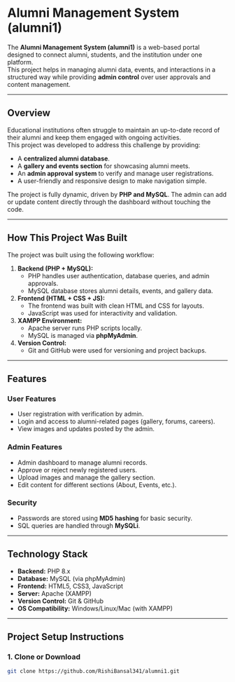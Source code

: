 # Alumni Management System (alumni1)

The **Alumni Management System (alumni1)** is a web-based portal designed to connect alumni, students, and the institution under one platform.  
This project helps in managing alumni data, events, and interactions in a structured way while providing **admin control** over user approvals and content management.

---

## **Overview**

Educational institutions often struggle to maintain an up-to-date record of their alumni and keep them engaged with ongoing activities.  
This project was developed to address this challenge by providing:
- A **centralized alumni database**.
- A **gallery and events section** for showcasing alumni meets.
- An **admin approval system** to verify and manage user registrations.
- A user-friendly and responsive design to make navigation simple.

The project is fully dynamic, driven by **PHP and MySQL**. The admin can add or update content directly through the dashboard without touching the code.

---

## **How This Project Was Built**
The project was built using the following workflow:
1. **Backend (PHP + MySQL):**
   - PHP handles user authentication, database queries, and admin approvals.
   - MySQL database stores alumni details, events, and gallery data.
2. **Frontend (HTML + CSS + JS):**
   - The frontend was built with clean HTML and CSS for layouts.
   - JavaScript was used for interactivity and validation.
3. **XAMPP Environment:**
   - Apache server runs PHP scripts locally.
   - MySQL is managed via **phpMyAdmin**.
4. **Version Control:**
   - Git and GitHub were used for versioning and project backups.

---

## **Features**

### **User Features**
- User registration with verification by admin.
- Login and access to alumni-related pages (gallery, forums, careers).
- View images and updates posted by the admin.

### **Admin Features**
- Admin dashboard to manage alumni records.
- Approve or reject newly registered users.
- Upload images and manage the gallery section.
- Edit content for different sections (About, Events, etc.).

### **Security**
- Passwords are stored using **MD5 hashing** for basic security.
- SQL queries are handled through **MySQLi**.

---

## **Technology Stack**
- **Backend:** PHP 8.x
- **Database:** MySQL (via phpMyAdmin)
- **Frontend:** HTML5, CSS3, JavaScript
- **Server:** Apache (XAMPP)
- **Version Control:** Git & GitHub
- **OS Compatibility:** Windows/Linux/Mac (with XAMPP)

---

## **Project Setup Instructions**

### **1. Clone or Download**
```bash
git clone https://github.com/RishiBansal341/alumni1.git

